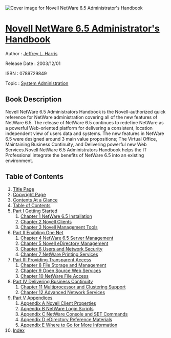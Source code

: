 ![Cover image for Novell NetWare 6.5 Administrator&#39;s Handbook](https://imgdetail.ebookreading.net/cover/cover/system_admin/EB0789729849.jpg)

[Novell NetWare 6.5 Administrator&#39;s Handbook](https://ebookreading.net/view/book/Novell+NetWare+6.5+Administrator%26%2339%3Bs+Handbook-EB0789729849_1.html "Novell NetWare 6.5 Administrator&#39;s Handbook")
====================================================================================================================

Author : [Jeffrey L. Harris](https://ebookreading.net/search/author/Jeffrey+L.+Harris)

Release Date : 2003/12/01

ISBN : 0789729849

Topic : [System Administration](https://ebookreading.net/search/category/system-administration)

Book Description
-----------------

Novell NetWare 6.5 Administrators Handbook is the Novell-authorized quick reference for NetWare administration covering all of the new features of NetWare 6.5. The release of NetWare 6.5 continues to redefine NetWare as a powerful Web-oriented platform for delivering a consistent, location independent view of users data and systems. The new features in NetWare 6.5 were designed around 3 main value propositions; The Virtual Office, Maintaining Business Continuity, and Delivering powerful new Web Services.Novell NetWare 6.5 Administrators Handbook helps the IT Professional integrate the benefits of NetWare 6.5 into an existing environment.
              
Table of Contents
-----------------

1. [Title Page](https://ebookreading.net/view/book/Novell+NetWare+6.5+Administrator%26%2339%3Bs+Handbook-EB0789729849_2.html)
1. [Copyright Page](https://ebookreading.net/view/book/Novell+NetWare+6.5+Administrator%26%2339%3Bs+Handbook-EB0789729849_2.html#id375590)
1. [Contents At a Glance](https://ebookreading.net/view/book/Novell+NetWare+6.5+Administrator%26%2339%3Bs+Handbook-EB0789729849_3.html)
1. [Table of Contents](https://ebookreading.net/view/book/Novell+NetWare+6.5+Administrator%26%2339%3Bs+Handbook-EB0789729849_4.html)
1. [Part I Getting Started](https://ebookreading.net/view/book/Novell+NetWare+6.5+Administrator%26%2339%3Bs+Handbook-EB0789729849_13.html)
    1. [Chapter 1 NetWare 6.5 Installation](https://ebookreading.net/view/book/Novell+NetWare+6.5+Administrator%26%2339%3Bs+Handbook-EB0789729849_14.html)
    1. [Chapter 2 Novell Clients](https://ebookreading.net/view/book/Novell+NetWare+6.5+Administrator%26%2339%3Bs+Handbook-EB0789729849_15.html)
    1. [Chapter 3 Novell Management Tools](https://ebookreading.net/view/book/Novell+NetWare+6.5+Administrator%26%2339%3Bs+Handbook-EB0789729849_16.html)
1. [Part II Enabling One Net](https://ebookreading.net/view/book/Novell+NetWare+6.5+Administrator%26%2339%3Bs+Handbook-EB0789729849_17.html)
    1. [Chapter 4 NetWare 6.5 Server Management](https://ebookreading.net/view/book/Novell+NetWare+6.5+Administrator%26%2339%3Bs+Handbook-EB0789729849_18.html)
    1. [Chapter 5 Novell eDirectory Management](https://ebookreading.net/view/book/Novell+NetWare+6.5+Administrator%26%2339%3Bs+Handbook-EB0789729849_19.html)
    1. [Chapter 6 Users and Network Security](https://ebookreading.net/view/book/Novell+NetWare+6.5+Administrator%26%2339%3Bs+Handbook-EB0789729849_20.html)
    1. [Chapter 7 NetWare Printing Services](https://ebookreading.net/view/book/Novell+NetWare+6.5+Administrator%26%2339%3Bs+Handbook-EB0789729849_21.html)
1. [Part III Providing Transparent Access](https://ebookreading.net/view/book/Novell+NetWare+6.5+Administrator%26%2339%3Bs+Handbook-EB0789729849_22.html)
    1. [Chapter 8 File Storage and Management](https://ebookreading.net/view/book/Novell+NetWare+6.5+Administrator%26%2339%3Bs+Handbook-EB0789729849_23.html)
    1. [Chapter 9 Open Source Web Services](https://ebookreading.net/view/book/Novell+NetWare+6.5+Administrator%26%2339%3Bs+Handbook-EB0789729849_24.html)
    1. [Chapter 10 NetWare File Access](https://ebookreading.net/view/book/Novell+NetWare+6.5+Administrator%26%2339%3Bs+Handbook-EB0789729849_25.html)
1. [Part IV Delivering Business Continuity](https://ebookreading.net/view/book/Novell+NetWare+6.5+Administrator%26%2339%3Bs+Handbook-EB0789729849_26.html)
    1. [Chapter 11 Multiprocessor and Clustering Support](https://ebookreading.net/view/book/Novell+NetWare+6.5+Administrator%26%2339%3Bs+Handbook-EB0789729849_27.html)
    1. [Chapter 12 Advanced Network Services](https://ebookreading.net/view/book/Novell+NetWare+6.5+Administrator%26%2339%3Bs+Handbook-EB0789729849_28.html)
1. [Part V Appendices](https://ebookreading.net/view/book/Novell+NetWare+6.5+Administrator%26%2339%3Bs+Handbook-EB0789729849_29.html)
    1. [Appendix A Novell Client Properties](https://ebookreading.net/view/book/Novell+NetWare+6.5+Administrator%26%2339%3Bs+Handbook-EB0789729849_30.html)
    1. [Appendix B NetWare Login Scripts](https://ebookreading.net/view/book/Novell+NetWare+6.5+Administrator%26%2339%3Bs+Handbook-EB0789729849_31.html)
    1. [Appendix C NetWare Console and SET Commands](https://ebookreading.net/view/book/Novell+NetWare+6.5+Administrator%26%2339%3Bs+Handbook-EB0789729849_32.html)
    1. [Appendix D eDirectory Reference Materials](https://ebookreading.net/view/book/Novell+NetWare+6.5+Administrator%26%2339%3Bs+Handbook-EB0789729849_33.html)
    1. [Appendix E Where to Go for More Information](https://ebookreading.net/view/book/Novell+NetWare+6.5+Administrator%26%2339%3Bs+Handbook-EB0789729849_34.html)
1. [Index](https://ebookreading.net/view/book/Novell+NetWare+6.5+Administrator%26%2339%3Bs+Handbook-EB0789729849_35.html)
